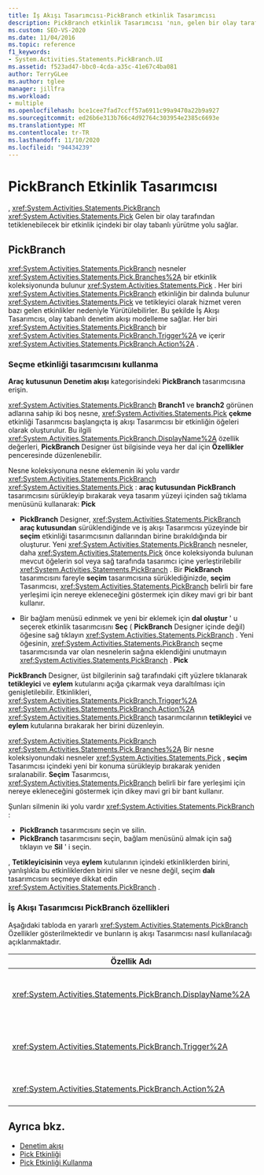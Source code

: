 ```yaml
---
title: İş Akışı Tasarımcısı-PickBranch etkinlik Tasarımcısı
description: PickBranch etkinlik Tasarımcısı 'nın, gelen bir olay tarafından tetiklenebilecek bir çekme etkinliği içinde, olay tabanlı bir yürütme yolu sağladığını öğrenin.
ms.custom: SEO-VS-2020
ms.date: 11/04/2016
ms.topic: reference
f1_keywords:
- System.Activities.Statements.PickBranch.UI
ms.assetid: f523ad47-bbc0-4cda-a35c-41e67c4ba081
author: TerryGLee
ms.author: tglee
manager: jillfra
ms.workload:
- multiple
ms.openlocfilehash: bce1cee7fad7ccff57a6911c99a9470a22b9a927
ms.sourcegitcommit: ed26b6e313b766c4d92764c303954e2385c6693e
ms.translationtype: MT
ms.contentlocale: tr-TR
ms.lasthandoff: 11/10/2020
ms.locfileid: "94434239"
---
```

# <a name="pickbranch-activity-designer"></a>PickBranch Etkinlik Tasarımcısı

, <xref:System.Activities.Statements.PickBranch> <xref:System.Activities.Statements.Pick> Gelen bir olay tarafından tetiklenebilecek bir etkinlik içindeki bir olay tabanlı yürütme yolu sağlar.

## <a name="pickbranch"></a>PickBranch

<xref:System.Activities.Statements.PickBranch> nesneler <xref:System.Activities.Statements.Pick.Branches%2A> bir etkinlik koleksiyonunda bulunur <xref:System.Activities.Statements.Pick> . Her biri <xref:System.Activities.Statements.PickBranch> etkinliğin bir dalında bulunur <xref:System.Activities.Statements.Pick> ve tetikleyici olarak hizmet veren bazı gelen etkinlikler nedeniyle Yürütülebilirler. Bu şekilde İş Akışı Tasarımcısı, olay tabanlı denetim akışı modelleme sağlar. Her biri <xref:System.Activities.Statements.PickBranch> bir <xref:System.Activities.Statements.PickBranch.Trigger%2A> ve içerir <xref:System.Activities.Statements.PickBranch.Action%2A> .

### <a name="how-to-use-the-pick-activity-designer"></a>Seçme etkinliği tasarımcısını kullanma

**Araç kutusunun** **Denetim akışı** kategorisindeki **PickBranch** tasarımcısına erişin.

<xref:System.Activities.Statements.PickBranch> **Branch1** ve **branch2** görünen adlarına sahip iki boş nesne, <xref:System.Activities.Statements.Pick> **çekme** etkinliği Tasarımcısı başlangıçta iş akışı Tasarımcısı bir etkinliğin öğeleri olarak oluşturulur. Bu ilgili <xref:System.Activities.Statements.PickBranch.DisplayName%2A> özellik değerleri, **PickBranch** Designer üst bilgisinde veya her dal için **Özellikler** penceresinde düzenlenebilir.

Nesne koleksiyonuna nesne eklemenin iki yolu vardır <xref:System.Activities.Statements.PickBranch> <xref:System.Activities.Statements.Pick> : **araç kutusundan** **PickBranch** tasarımcısını sürükleyip bırakarak veya tasarım yüzeyi içinden sağ tıklama menüsünü kullanarak: **Pick**

- **PickBranch** Designer, <xref:System.Activities.Statements.PickBranch> **araç kutusundan** sürüklendiğinde ve iş akışı Tasarımcısı yüzeyinde bir **seçim** etkinliği tasarımcısının dallarından birine bırakıldığında bir oluşturur. Yeni <xref:System.Activities.Statements.PickBranch> nesneler, daha <xref:System.Activities.Statements.Pick> önce koleksiyonda bulunan mevcut öğelerin sol veya sağ tarafında tasarımcı içine yerleştirilebilir <xref:System.Activities.Statements.PickBranch> . Bir **PickBranch** tasarımcısını fareyle **seçim** tasarımcısına sürüklediğinizde, **seçim** Tasarımcısı, <xref:System.Activities.Statements.PickBranch> belirli bir fare yerleşimi için nereye ekleneceğini göstermek için dikey mavi gri bir bant kullanır.

- Bir bağlam menüsü edinmek ve yeni bir eklemek için **dal oluştur** ' u seçerek etkinlik tasarımcısını **Seç** ( **PickBranch** Designer içinde değil) öğesine sağ tıklayın <xref:System.Activities.Statements.PickBranch> . Yeni öğesinin, <xref:System.Activities.Statements.PickBranch> seçme tasarımcısında var olan nesnelerin sağına eklendiğini unutmayın <xref:System.Activities.Statements.PickBranch> . **Pick**

**PickBranch** Designer, üst bilgilerinin sağ tarafındaki çift yüzlere tıklanarak **tetikleyici** ve **eylem** kutularını açığa çıkarmak veya daraltılması için genişletilebilir. Etkinlikleri, <xref:System.Activities.Statements.PickBranch.Trigger%2A> <xref:System.Activities.Statements.PickBranch.Action%2A> <xref:System.Activities.Statements.PickBranch> tasarımcılarının **tetikleyici** ve **eylem** kutularına bırakarak her birini düzenleyin.

<xref:System.Activities.Statements.PickBranch> <xref:System.Activities.Statements.Pick.Branches%2A> Bir nesne koleksiyonundaki nesneler <xref:System.Activities.Statements.Pick> , **seçim** Tasarımcısı içindeki yeni bir konuma sürükleyip bırakarak yeniden sıralanabilir. **Seçim** Tasarımcısı, <xref:System.Activities.Statements.PickBranch> belirli bir fare yerleşimi için nereye ekleneceğini göstermek için dikey mavi gri bir bant kullanır.

Şunları silmenin iki yolu vardır <xref:System.Activities.Statements.PickBranch> :

- **PickBranch** tasarımcısını seçin ve silin.
- **PickBranch** tasarımcısını seçin, bağlam menüsünü almak için sağ tıklayın ve **Sil** ' i seçin.

, **Tetikleyicisinin** veya **eylem** kutularının içindeki etkinliklerden birini, yanlışlıkla bu etkinliklerden birini siler ve nesne değil, seçim **dalı** tasarımcısını seçmeye dikkat edin <xref:System.Activities.Statements.PickBranch> .

### <a name="pickbranch-properties-in-the-workflow-designer"></a>İş Akışı Tasarımcısı PickBranch özellikleri

Aşağıdaki tabloda en yararlı <xref:System.Activities.Statements.PickBranch> Özellikler gösterilmektedir ve bunların iş akışı Tasarımcısı nasıl kullanılacağı açıklanmaktadır.

|Özellik Adı|Gerekli|Kullanım|
|-|--------------|-|
|<xref:System.Activities.Statements.PickBranch.DisplayName%2A>|Yanlış|**PickBranch** tasarımcısının üst bilgisinde görünen kolay ad. Varsayılan değer daldır.<br /><br /> <xref:System.Activities.Activity.DisplayName%2A>Kesinlikle gerekli olmasa da, bir tane kullanmak en iyi uygulamadır.|
|<xref:System.Activities.Statements.PickBranch.Trigger%2A>|Doğru|Her biri <xref:System.Activities.Statements.PickBranch> <xref:System.Activities.Statements.PickBranch.Trigger%2A> , çağırabilen bir eylem içerir <xref:System.Activities.Statements.PickBranch.Action%2A> .|
|<xref:System.Activities.Statements.PickBranch.Action%2A>|Yanlış|Her biri <xref:System.Activities.Statements.PickBranch> <xref:System.Activities.Statements.PickBranch.Action%2A> tetikleniyorsa yürütülen bir içerir.|

## <a name="see-also"></a>Ayrıca bkz.

- [Denetim akışı](../workflow-designer/control-flow-activity-designers.md)
- [Pick Etkinliği](/dotnet/framework/windows-workflow-foundation/pick-activity)
- [Pick Etkinliği Kullanma](/dotnet/framework/windows-workflow-foundation/samples/using-the-pick-activity)